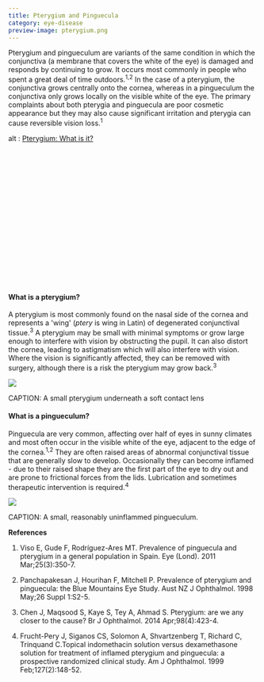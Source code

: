 ```yaml
---
title: Pterygium and Pinguecula
category: eye-disease
preview-image: pterygium.png
---
```


<div class="employee-heading">
<p>Pterygium and pingueculum are variants of the same condition in which the conjunctiva (a membrane that covers the white of the eye) is damaged and responds by continuing to grow. It occurs most commonly in people who spent a great deal of time outdoors.<sup>1,2</sup> In the case of a pterygium, the conjunctiva grows centrally onto the cornea, whereas in a pingueculum the conjunctiva only grows locally on the visible white of the eye. The primary complaints about both pterygia and pinguecula are poor cosmetic appearance but they may also cause significant irritation and pterygia can cause reversible vision loss.<sup>1</sup></p>
</div>

<div class="myWrapper" style="position: relative; padding-bottom: 56.25%; height: 0;"><!--[if IE]><iframe frameborder="0" type="text/html" src="https://2689-2347.captiv8online.com/animations/embed/one/pterygium-what-is-it?player_width=100%&player_height=100%&site_company_language=34&autostart=false" width="100%" height="100%" style="position:absolute;top:0;left:0;width:100%;height:100%;"></iframe><![endif]--><!--[if !IE]> <--><object data="https://2689-2347.captiv8online.com/animations/embed/one/pterygium-what-is-it?player_width=100%&player_height=100%&site_company_language=34&autostart=false" type="text/html" width="100%" height="100%" style="position:absolute;top:0;left:0;width:100%;height:100%;">  alt : <a href="https://2689-2347.captiv8online.com/animations/embed/one/pterygium-what-is-it?player_width=100%&player_height=100%&site_company_language=34&autostart=false">Pterygium: What is it?</a></object><!--> <![endif]--></div>

<br>

#### What is a pterygium?

A pterygium is most commonly found on the nasal side of the cornea and represents a 'wing' (_ptery_ is wing in Latin) of degenerated conjunctival tissue.<sup>3</sup> A pterygium may be small with minimal symptoms or grow large enough to interfere with vision by obstructing the pupil. It can also distort the cornea, leading to astigmatism which will also interfere with vision. Where the vision is significantly affected, they can be removed with surgery, although there is a risk the pterygium may grow back.<sup>3</sup>

![](/uploads/93fef32806e69f1288f332889f0f54b7e2d90d93.jpg)

CAPTION: A small pterygium underneath a soft contact lens

#### What is a pingueculum?

Pinguecula are very common, affecting over half of eyes in sunny climates and most often occur in the visible white of the eye, adjacent to the edge of the cornea.<sup>1,2</sup> They are often raised areas of abnormal conjunctival tissue that are generally slow to develop. Occasionally they can become inflamed - due to their raised shape they are the first part of the eye to dry out and are prone to frictional forces from the lids. Lubrication and sometimes therapeutic intervention is required.<sup>4</sup>

![](/uploads/3f1c00dbf7d7922decffe6c5f5433f9407cadf40.jpg)

CAPTION: A small, reasonably uninflammed pingueculum.

<b>References</b>

1. Viso E, Gude F, Rodríguez-Ares MT. Prevalence of pinguecula and pterygium in a general population in Spain. Eye (Lond). 2011 Mar;25(3):350-7. 

2. Panchapakesan J, Hourihan F, Mitchell P. Prevalence of pterygium and pinguecula: the Blue Mountains Eye Study. Aust NZ J Ophthalmol. 1998 May;26 Suppl 1:S2-5.

3. Chen J, Maqsood S, Kaye S, Tey A, Ahmad S. Pterygium: are we any closer to the cause? Br J Ophthalmol. 2014 Apr;98(4):423-4. 

4. Frucht-Pery J, Siganos CS, Solomon A, Shvartzenberg T, Richard C, Trinquand C.Topical indomethacin solution versus dexamethasone solution for treatment of inflamed pterygium and pinguecula: a prospective randomized clinical study. Am J Ophthalmol. 1999 Feb;127(2):148-52.
